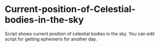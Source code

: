 # Current-position-of-Celestial-bodies-in-the-sky
Script shows current position of celestial bodies in the sky. You can edit script for getting ephemeris for another day.
